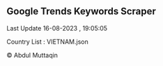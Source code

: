 

## Google Trends Keywords Scraper 
 
Last Update 16-08-2023 , 19:05:05

Country List :
VIETNAM.json



© Abdul Muttaqin 
